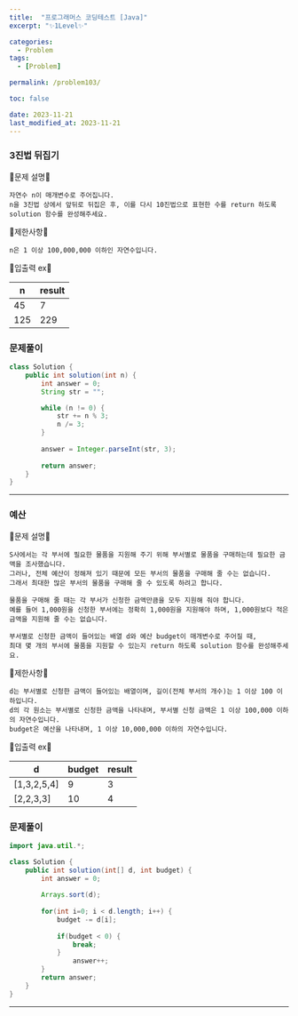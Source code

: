 ```yaml
---
title:  "프로그래머스 코딩테스트 [Java]"
excerpt: "✨1Level✨"

categories:
  - Problem
tags:
  - [Problem]

permalink: /problem103/

toc: false

date: 2023-11-21
last_modified_at: 2023-11-21
---
```


### 3진법 뒤집기

💫문제 설명💫

```
자연수 n이 매개변수로 주어집니다.
n을 3진법 상에서 앞뒤로 뒤집은 후, 이를 다시 10진법으로 표현한 수를 return 하도록 solution 함수를 완성해주세요.
```

💫제한사항💫

```
n은 1 이상 100,000,000 이하인 자연수입니다.
```

💫입출력 ex💫

|n|result|
|---|---|
|45|7|
|125|229|

### 문제풀이

```java
class Solution {
    public int solution(int n) {
        int answer = 0;
        String str = "";

        while (n != 0) {
            str += n % 3;
            n /= 3;
        }
        
        answer = Integer.parseInt(str, 3);
        
        return answer;
    }
}
```

<hr>

### 예산

💫문제 설명💫

```
S사에서는 각 부서에 필요한 물품을 지원해 주기 위해 부서별로 물품을 구매하는데 필요한 금액을 조사했습니다.
그러나, 전체 예산이 정해져 있기 때문에 모든 부서의 물품을 구매해 줄 수는 없습니다.
그래서 최대한 많은 부서의 물품을 구매해 줄 수 있도록 하려고 합니다.

물품을 구매해 줄 때는 각 부서가 신청한 금액만큼을 모두 지원해 줘야 합니다.
예를 들어 1,000원을 신청한 부서에는 정확히 1,000원을 지원해야 하며, 1,000원보다 적은 금액을 지원해 줄 수는 없습니다.

부서별로 신청한 금액이 들어있는 배열 d와 예산 budget이 매개변수로 주어질 때,
최대 몇 개의 부서에 물품을 지원할 수 있는지 return 하도록 solution 함수를 완성해주세요.
```

💫제한사항💫

```
d는 부서별로 신청한 금액이 들어있는 배열이며, 길이(전체 부서의 개수)는 1 이상 100 이하입니다.
d의 각 원소는 부서별로 신청한 금액을 나타내며, 부서별 신청 금액은 1 이상 100,000 이하의 자연수입니다.
budget은 예산을 나타내며, 1 이상 10,000,000 이하의 자연수입니다.
```

💫입출력 ex💫

|d|budget|result|
|---|---|---|
|[1,3,2,5,4]|9|3|
|[2,2,3,3]|10|4|

### 문제풀이

```java
import java.util.*;

class Solution {
    public int solution(int[] d, int budget) {
        int answer = 0;
        
        Arrays.sort(d);
        
        for(int i=0; i < d.length; i++) {
            budget -= d[i];
            
            if(budget < 0) {
                break;
            }
                answer++;
        }
        return answer;
    }
}
```

<hr>

